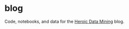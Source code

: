 # blog
Code, notebooks, and data for the [Heroic Data Mining](http://www.heroicdatamining.com/blog/) blog.
